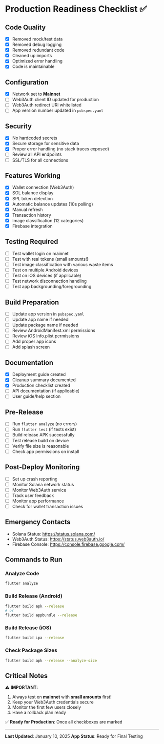 # Production Readiness Checklist ✅

## Code Quality
- [x] Removed mock/test data
- [x] Removed debug logging
- [x] Removed redundant code
- [x] Cleaned up imports
- [x] Optimized error handling
- [x] Code is maintainable

## Configuration
- [x] Network set to **Mainnet**
- [ ] Web3Auth client ID updated for production
- [ ] Web3Auth redirect URI whitelisted
- [ ] App version number updated in `pubspec.yaml`

## Security
- [x] No hardcoded secrets
- [x] Secure storage for sensitive data
- [x] Proper error handling (no stack traces exposed)
- [ ] Review all API endpoints
- [ ] SSL/TLS for all connections

## Features Working
- [x] Wallet connection (Web3Auth)
- [x] SOL balance display
- [x] SPL token detection
- [x] Automatic balance updates (10s polling)
- [x] Manual refresh
- [x] Transaction history
- [x] Image classification (12 categories)
- [x] Firebase integration

## Testing Required
- [ ] Test wallet login on mainnet
- [ ] Test with real tokens (small amounts!)
- [ ] Test image classification with various waste items
- [ ] Test on multiple Android devices
- [ ] Test on iOS devices (if applicable)
- [ ] Test network disconnection handling
- [ ] Test app backgrounding/foregrounding

## Build Preparation
- [ ] Update app version in `pubspec.yaml`
- [ ] Update app name if needed
- [ ] Update package name if needed
- [ ] Review AndroidManifest.xml permissions
- [ ] Review iOS Info.plist permissions
- [ ] Add proper app icons
- [ ] Add splash screen

## Documentation
- [x] Deployment guide created
- [x] Cleanup summary documented
- [x] Production checklist created
- [ ] API documentation (if applicable)
- [ ] User guide/help section

## Pre-Release
- [ ] Run `flutter analyze` (no errors)
- [ ] Run `flutter test` (if tests exist)
- [ ] Build release APK successfully
- [ ] Test release build on device
- [ ] Verify file size is reasonable
- [ ] Check app permissions on install

## Post-Deploy Monitoring
- [ ] Set up crash reporting
- [ ] Monitor Solana network status
- [ ] Monitor Web3Auth service
- [ ] Track user feedback
- [ ] Monitor app performance
- [ ] Check for wallet transaction issues

## Emergency Contacts
- Solana Status: https://status.solana.com/
- Web3Auth Status: https://status.web3auth.io/
- Firebase Console: https://console.firebase.google.com/

## Commands to Run

### Analyze Code
```bash
flutter analyze
```

### Build Release (Android)
```bash
flutter build apk --release
# or
flutter build appbundle --release
```

### Build Release (iOS)
```bash
flutter build ipa --release
```

### Check Package Sizes
```bash
flutter build apk --release --analyze-size
```

## Critical Notes

⚠️ **IMPORTANT**: 
1. Always test on **mainnet** with **small amounts** first!
2. Keep your Web3Auth credentials secure
3. Monitor the first few users closely
4. Have a rollback plan ready

✅ **Ready for Production**: Once all checkboxes are marked

---
**Last Updated**: January 10, 2025
**App Status**: Ready for Final Testing

